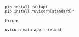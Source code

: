 ```
pip install fastapi
pip install "uvicorn[standard]"
```

to run:

```
uvicorn main:app --reload
```
